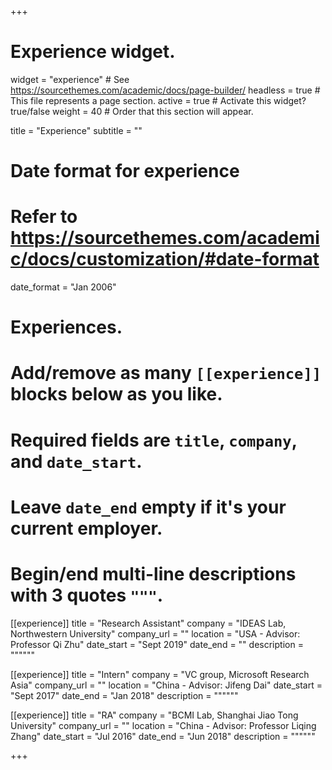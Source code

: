 +++
# Experience widget.
widget = "experience"  # See https://sourcethemes.com/academic/docs/page-builder/
headless = true  # This file represents a page section.
active = true  # Activate this widget? true/false
weight = 40  # Order that this section will appear.

title = "Experience"
subtitle = ""

# Date format for experience
#   Refer to https://sourcethemes.com/academic/docs/customization/#date-format
date_format = "Jan 2006"

# Experiences.
#   Add/remove as many `[[experience]]` blocks below as you like.
#   Required fields are `title`, `company`, and `date_start`.
#   Leave `date_end` empty if it's your current employer.
#   Begin/end multi-line descriptions with 3 quotes `"""`.
[[experience]]
  title = "Research Assistant"
  company = "IDEAS Lab, Northwestern University"
  company_url = ""
  location = "USA - Advisor: Professor Qi Zhu"
  date_start = "Sept 2019"
  date_end = ""
  description = """"""

[[experience]]
  title = "Intern"
  company = "VC group, Microsoft Research Asia"
  company_url = ""
  location = "China - Advisor: Jifeng Dai"
  date_start = "Sept 2017"
  date_end = "Jan 2018"
  description = """"""


[[experience]]
  title = "RA"
  company = "BCMI Lab, Shanghai Jiao Tong University"
  company_url = ""
  location = "China - Advisor: Professor Liqing Zhang"
  date_start = "Jul 2016"
  date_end = "Jun 2018"
  description = """"""

+++
